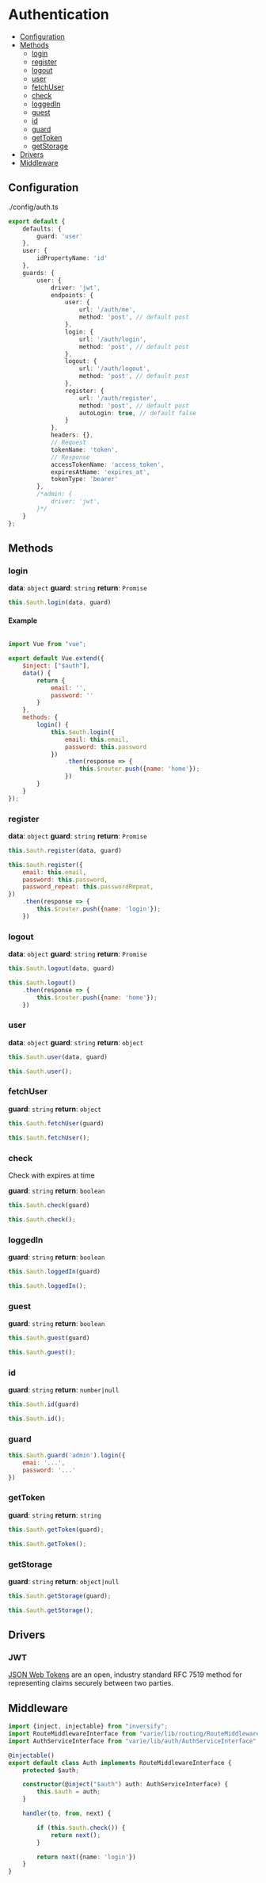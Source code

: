 # Authentication

- [Configuration](#configuration)
- [Methods](#methods)
    - [login](#login)
    - [register](#register)
    - [logout](#logout)
    - [user](#user)
    - [fetchUser](#fetchUser)
    - [check](#check)
    - [loggedIn](#loggedIn)
    - [guest](#guest)
    - [id](#id)
    - [guard](#guard)
    - [getToken](#getToken)
    - [getStorage](#getStorage)
- [Drivers](#drivers)
- [Middleware](#middleware)

## Configuration

./config/auth.ts

```typescript
export default {
    defaults: {
        guard: 'user'
    },
    user: {
        idPropertyName: 'id'
    },
    guards: {
        user: {
            driver: 'jwt',
            endpoints: {
                user: {
                    url: '/auth/me',
                    method: 'post', // default post
                },
                login: {
                    url: '/auth/login',
                    method: 'post', // default post
                },
                logout: {
                    url: '/auth/logout',
                    method: 'post', // default post
                },
                register: {
                    url: '/auth/register',
                    method: 'post', // default post
                    autoLogin: true, // default false
                }
            },
            headers: {},
            // Request
            tokenName: 'token',
            // Response
            accessTokenName: 'access_token',
            expiresAtName: 'expires_at',
            tokenType: 'bearer'
        },
        /*admin: {
            driver: 'jwt',
        }*/
    }
};
```

## Methods

### login

**data**: `object`
**guard**: `string`
**return**: `Promise`
```js
this.$auth.login(data, guard)
```

#### Example

```js

import Vue from "vue";

export default Vue.extend({
    $inject: ["$auth"],
    data() {
        return {
            email: '',
            password: ''
        }
    },
    methods: {
        login() {
            this.$auth.login({
                email: this.email,
                password: this.password
            })
                .then(response => {
                    this.$router.push({name: 'home'});
                })
        }
    }
});

```

### register

**data**: `object`
**guard**: `string`
**return**: `Promise`

```js
this.$auth.register(data, guard)
```

```js
this.$auth.register({
    email: this.email,
    password: this.password,
    password_repeat: this.passwordRepeat,
})
    .then(response => {
        this.$router.push({name: 'login'});
    })

```

### logout

**data**: `object`
**guard**: `string`
**return**: `Promise`

```js
this.$auth.logout(data, guard)
```

```js
this.$auth.logout()
    .then(response => {
        this.$router.push({name: 'home'});
    })

```
### user

**data**: `object`
**guard**: `string`
**return**: `object`

```js
this.$auth.user(data, guard)
```

```js
this.$auth.user();
```    
### fetchUser

**guard**: `string`
**return**: `object`

```js
this.$auth.fetchUser(guard)
```

```js
this.$auth.fetchUser();
```   

### check

Check with expires at time

**guard**: `string`
**return**: `boolean`

```js
this.$auth.check(guard)
```

```js
this.$auth.check();
``` 

### loggedIn

**guard**: `string`
**return**: `boolean`

```js
this.$auth.loggedIn(guard)
```

```js
this.$auth.loggedIn();
```   

### guest

**guard**: `string`
**return**: `boolean`

```js
this.$auth.guest(guard)
```

```js
this.$auth.guest();
```   

### id

**guard**: `string`
**return**: `number|null`

```js
this.$auth.id(guard)
```

```js
this.$auth.id();
```   

### guard

```js
this.$auth.guard('admin').login({
    emai: '...',
    password: '...'
})
```

### getToken

**guard**: `string`
**return**: `string`

```js
this.$auth.getToken(guard);
```

```js
this.$auth.getToken();
```

### getStorage

**guard**: `string`
**return**: `object|null`

```js
this.$auth.getStorage(guard);
```

```js
this.$auth.getStorage();
```

## Drivers

### JWT

[JSON Web Tokens](https://jwt.io/) are an open, industry standard RFC 7519 method for representing claims securely between two parties.

## Middleware

````typescript
import {inject, injectable} from "inversify";
import RouteMiddlewareInterface from "varie/lib/routing/RouteMiddlewareInterface";
import AuthServiceInterface from "varie/lib/auth/AuthServiceInterface";

@injectable()
export default class Auth implements RouteMiddlewareInterface {
    protected $auth;

    constructor(@inject("$auth") auth: AuthServiceInterface) {
        this.$auth = auth;
    }

    handler(to, from, next) {

        if (this.$auth.check()) {
            return next();
        }

        return next({name: 'login'})
    }
}
````

